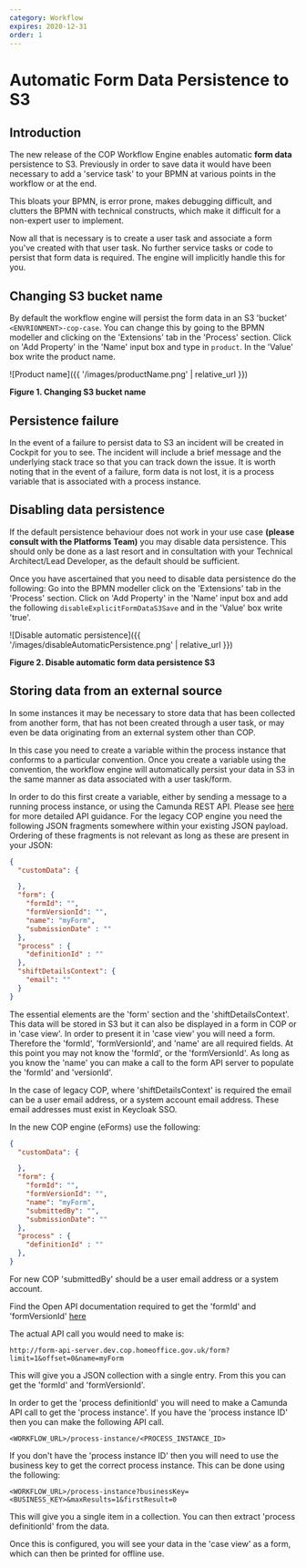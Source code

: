 ```yaml
---
category: Workflow
expires: 2020-12-31
order: 1
---
```

# Automatic Form Data Persistence to S3

## Introduction

The new release of the COP Workflow Engine enables automatic **form data** persistence to S3.
Previously in order to save data it would have been necessary to add a 'service task' to your BPMN at various points in the workflow or at the end.

This bloats your BPMN, is error prone, makes debugging difficult, and clutters the BPMN with technical constructs, which make it difficult for a non-expert user to implement.

Now all that is necessary is to create a user task and associate a form you've created with that user task. No further service tasks or code to persist that form data is required. The engine will implicitly handle this for you.

## Changing S3 bucket name

By default the workflow engine will persist the form data in an S3 'bucket' ```<ENVRIONMENT>-cop-case```. You can change this by going to the BPMN modeller and clicking on the 'Extensions' tab in the 'Process' section. Click on 'Add Property' in the 'Name' input box and type in ```product```. In the 'Value' box write the product name.

![Product name]({{ '/images/productName.png' | relative_url }})

**Figure 1. Changing S3 bucket name**

## Persistence failure

In the event of a failure to persist data to S3 an incident will be created in Cockpit for you to see. The incident will include a brief message and the underlying stack trace so that you can track down the issue. It is worth noting that in the event of a failure, form data is not lost, it is a process variable that is associated with a process instance.

## Disabling data persistence

If the default persistence behaviour does not work in your use case **(please consult with the Platforms Team)** you may disable data persistence. This should only be done as a last resort and in consultation with your Technical Architect/Lead Developer, as the default should be sufficient.

Once you have ascertained that you need to disable data persistence do the following: Go into the BPMN modeller click on the 'Extensions' tab in the 'Process' section. Click on 'Add Property' in the 'Name' input box and add the following ```disableExplicitFormDataS3Save``` and in the 'Value' box write 'true'.

![Disable automatic persistence]({{ '/images/disableAutomaticPersistence.png' | relative_url }})

**Figure 2. Disable automatic form data persistence S3**

## Storing data from an external source

In some instances it may be necessary to store data that has been collected from another form, that has not been created through a user task, or may even be data originating from an external system other than COP.

In this case you need to create a variable within the process instance that conforms to a particular convention. Once you create a variable using the convention, the workflow engine will automatically persist your data in S3 in the same manner as data associated with a user task/form.

In order to do this first create a variable, either by sending a message to a running process instance, or using the Camunda REST API. Please see [here](https://docs.camunda.org/manual/latest/reference/rest/) for more detailed API guidance. For the legacy COP engine you need the following JSON fragments somewhere within your existing JSON payload. Ordering of these fragments is not relevant as long as these are present in your JSON:

```json
{
  "customData": {

  },
  "form": {
    "formId": "",
    "formVersionId": "",
    "name": "myForm",
    "submissionDate" : ""
  },
  "process" : {
    "definitionId" : ""
  },
  "shiftDetailsContext": {
    "email": ""
  }
}

```
The essential elements are the 'form' section and the 'shiftDetailsContext'. This data will be stored in S3 but it can also be displayed in a form in COP or in 'case view'. In order to present it in 'case view' you will need a form. Therefore the 'formId', 'formVersionId', and 'name' are all required fields. At this point you may not know the 'formId', or the 'formVersionId'. As long as you know the 'name' you can make a call to the form API server to populate the 'formId' and 'versionId'.  

In the case of legacy COP, where 'shiftDetailsContext' is required the email can be a user email address, or a system account email address. These email addresses must exist in Keycloak SSO.

In the new COP engine (eForms) use the following:
```json
{
  "customData": {

  },
  "form": {
    "formId": "",
    "formVersionId": "",
    "name": "myForm",
    "submittedBy": "",
    "submissionDate": ""
  },
  "process" : {
    "definitionId" : ""
  },
}
```
For new COP 'submittedBy' should be a user email address or a system account.

 Find the Open API documentation required to get the 'formId' and 'formVersionId' [here](https://form-api-server.dev.cop.homeoffice.gov.uk/api-docs/swagger/#/Forms/get)

The actual API call you would need to make is:

```
http://form-api-server.dev.cop.homeoffice.gov.uk/form?limit=1&offset=0&name=myForm
```

This will give you a JSON collection with a single entry. From this you can get the 'formId' and 'formVersionId'.

In order to get the 'process definitionId' you will need to make a Camunda API call to get the 'process instance'. If you have the 'process instance ID' then you can make the following API call.

```
<WORKFLOW_URL>/process-instance/<PROCESS_INSTANCE_ID>
```

If you don't have the 'process instance ID' then you will need to use the business key to get the correct process instance. This can be done using the following:

```
<WORKFLOW_URL>/process-instance?businessKey=<BUSINESS_KEY>&maxResults=1&firstResult=0
```

This will give you a single item in a collection. You can then extract 'process definitionId' from the data.

Once this is configured, you will see your data in the 'case view' as a form, which can then be printed for offline use.

